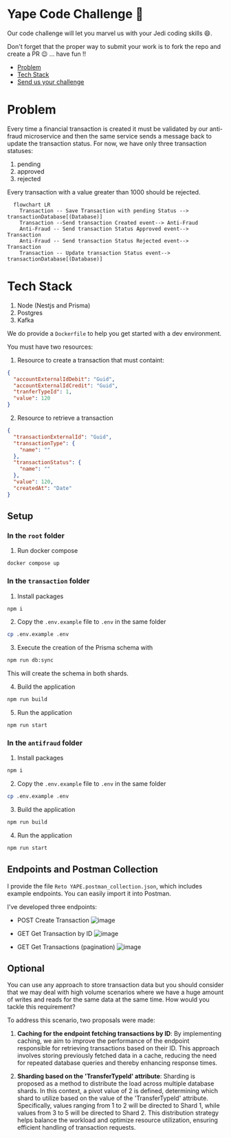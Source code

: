 # Yape Code Challenge :rocket:

Our code challenge will let you marvel us with your Jedi coding skills :smile:. 

Don't forget that the proper way to submit your work is to fork the repo and create a PR :wink: ... have fun !!

- [Problem](#problem)
- [Tech Stack](#tech_stack)
- [Send us your challenge](#send_us_your_challenge)

# Problem

Every time a financial transaction is created it must be validated by our anti-fraud microservice and then the same service sends a message back to update the transaction status.
For now, we have only three transaction statuses:

<ol>
  <li>pending</li>
  <li>approved</li>
  <li>rejected</li>  
</ol>

Every transaction with a value greater than 1000 should be rejected.

```mermaid
  flowchart LR
    Transaction -- Save Transaction with pending Status --> transactionDatabase[(Database)]
    Transaction --Send transaction Created event--> Anti-Fraud
    Anti-Fraud -- Send transaction Status Approved event--> Transaction
    Anti-Fraud -- Send transaction Status Rejected event--> Transaction
    Transaction -- Update transaction Status event--> transactionDatabase[(Database)]
```

# Tech Stack

<ol>
  <li>Node (Nestjs and Prisma) </li>
  <li>Postgres</li>
  <li>Kafka</li>    
</ol>

We do provide a `Dockerfile` to help you get started with a dev environment.

You must have two resources:

1. Resource to create a transaction that must containt:

```json
{
  "accountExternalIdDebit": "Guid",
  "accountExternalIdCredit": "Guid",
  "tranferTypeId": 1,
  "value": 120
}
```

2. Resource to retrieve a transaction

```json
{
  "transactionExternalId": "Guid",
  "transactionType": {
    "name": ""
  },
  "transactionStatus": {
    "name": ""
  },
  "value": 120,
  "createdAt": "Date"
}
```
## Setup
### In the `root` folder

1. Run docker compose
```sh
docker compose up
```

### In the `transaction` folder

1. Install packages
```sh
npm i
```

2. Copy the `.env.example` file to `.env` in the same folder
```sh
cp .env.example .env
```

3. Execute the creation of the Prisma schema with
```sh
npm run db:sync
```
This will create the schema in both shards.

4. Build the application
```sh
npm run build
```

5. Run the application
```sh
npm run start
```

### In the `antifraud` folder

1. Install packages
```sh
npm i
```

2. Copy the `.env.example` file to `.env` in the same folder
```sh
cp .env.example .env
```

3. Build the application
```sh
npm run build
```

4. Run the application
```sh
npm run start
```

## Endpoints and Postman Collection

I provide the file `Reto YAPE.postman_collection.json`, which includes example endpoints. You can easily import it into Postman.

I've developed three endpoints:
- POST Create Transaction
  ![image](https://github.com/SebastianContrerasR/app-nodejs-codechallenge/assets/55514936/fd7f0075-6e7d-49ea-ae30-d9fe98e60389)
  
- GET Get Transaction by ID
  ![image](https://github.com/SebastianContrerasR/app-nodejs-codechallenge/assets/55514936/625988a1-5157-4404-ae09-37a3c421c664)
  
- GET Get Transactions (pagination)
  ![image](https://github.com/SebastianContrerasR/app-nodejs-codechallenge/assets/55514936/e9bbf2cb-5af9-47ba-a453-fdedc1c112fd)

## Optional

You can use any approach to store transaction data but you should consider that we may deal with high volume scenarios where we have a huge amount of writes and reads for the same data at the same time. How would you tackle this requirement?

To address this scenario, two proposals were made:

1. **Caching for the endpoint fetching transactions by ID**: By implementing caching, we aim to improve the performance of the endpoint responsible for retrieving transactions based on their ID. This approach involves storing previously fetched data in a cache, reducing the need for repeated database queries and thereby enhancing response times.

2. **Sharding based on the 'TransferTypeId' attribute**: Sharding is proposed as a method to distribute the load across multiple database shards. In this context, a pivot value of 2 is defined, determining which shard to utilize based on the value of the 'TransferTypeId' attribute. Specifically, values ranging from 1 to 2 will be directed to Shard 1, while values from 3 to 5 will be directed to Shard 2. This distribution strategy helps balance the workload and optimize resource utilization, ensuring efficient handling of transaction requests.
